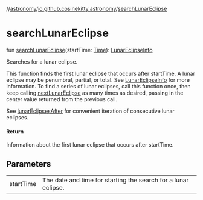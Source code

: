//[astronomy](../../index.md)/[io.github.cosinekitty.astronomy](index.md)/[searchLunarEclipse](search-lunar-eclipse.md)

# searchLunarEclipse

fun [searchLunarEclipse](search-lunar-eclipse.md)(startTime: [Time](-time/index.md)): [LunarEclipseInfo](-lunar-eclipse-info/index.md)

Searches for a lunar eclipse.

This function finds the first lunar eclipse that occurs after startTime. A lunar eclipse may be penumbral, partial, or total. See [LunarEclipseInfo](-lunar-eclipse-info/index.md) for more information. To find a series of lunar eclipses, call this function once, then keep calling [nextLunarEclipse](next-lunar-eclipse.md) as many times as desired, passing in the center value returned from the previous call.

See [lunarEclipsesAfter](lunar-eclipses-after.md) for convenient iteration of consecutive lunar eclipses.

#### Return

Information about the first lunar eclipse that occurs after startTime.

## Parameters

| | |
|---|---|
| startTime | The date and time for starting the search for a lunar eclipse. |
